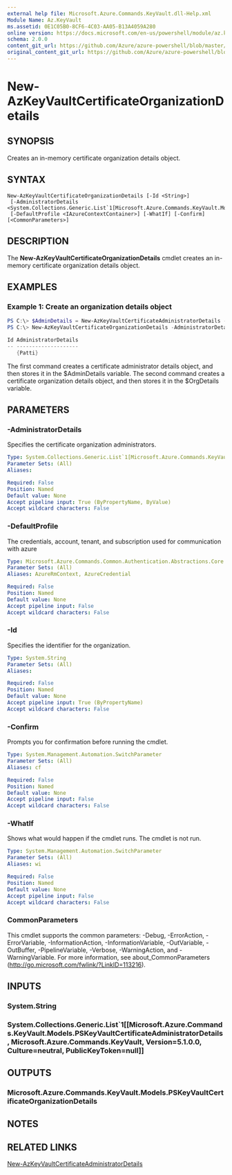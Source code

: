 ```yaml
---
external help file: Microsoft.Azure.Commands.KeyVault.dll-Help.xml
Module Name: Az.KeyVault
ms.assetid: 0E1C05B0-8CF6-4C03-AA05-B13A4059A280
online version: https://docs.microsoft.com/en-us/powershell/module/az.keyvault/new-azkeyvaultcertificateorganizationdetails
schema: 2.0.0
content_git_url: https://github.com/Azure/azure-powershell/blob/master/src/ResourceManager/KeyVault/Commands.KeyVault/help/New-AzKeyVaultCertificateOrganizationDetails.md
original_content_git_url: https://github.com/Azure/azure-powershell/blob/master/src/ResourceManager/KeyVault/Commands.KeyVault/help/New-AzKeyVaultCertificateOrganizationDetails.md
---
```


# New-AzKeyVaultCertificateOrganizationDetails

## SYNOPSIS
Creates an in-memory certificate organization details object.

## SYNTAX

```
New-AzKeyVaultCertificateOrganizationDetails [-Id <String>]
 [-AdministratorDetails <System.Collections.Generic.List`1[Microsoft.Azure.Commands.KeyVault.Models.PSKeyVaultCertificateAdministratorDetails]>]
 [-DefaultProfile <IAzureContextContainer>] [-WhatIf] [-Confirm] [<CommonParameters>]
```

## DESCRIPTION
The **New-AzKeyVaultCertificateOrganizationDetails** cmdlet creates an in-memory certificate organization details object.

## EXAMPLES

### Example 1: Create an organization details object
```powershell
PS C:\> $AdminDetails = New-AzKeyVaultCertificateAdministratorDetails -FirstName "Patti" -LastName "Fuller" -EmailAddress "Patti.Fuller@contoso.com" -PhoneNumber "1234567890"
PS C:\> New-AzKeyVaultCertificateOrganizationDetails -AdministratorDetails $AdminDetails

Id AdministratorDetails
-- --------------------
   {Patti}
```

The first command creates a certificate administrator details object, and then stores it in the $AdminDetails variable.
The second command creates a certificate organization details object, and then stores it in the $OrgDetails variable.

## PARAMETERS

### -AdministratorDetails
Specifies the certificate organization administrators.

```yaml
Type: System.Collections.Generic.List`1[Microsoft.Azure.Commands.KeyVault.Models.PSKeyVaultCertificateAdministratorDetails]
Parameter Sets: (All)
Aliases:

Required: False
Position: Named
Default value: None
Accept pipeline input: True (ByPropertyName, ByValue)
Accept wildcard characters: False
```

### -DefaultProfile
The credentials, account, tenant, and subscription used for communication with azure

```yaml
Type: Microsoft.Azure.Commands.Common.Authentication.Abstractions.Core.IAzureContextContainer
Parameter Sets: (All)
Aliases: AzureRmContext, AzureCredential

Required: False
Position: Named
Default value: None
Accept pipeline input: False
Accept wildcard characters: False
```

### -Id
Specifies the identifier for the organization.

```yaml
Type: System.String
Parameter Sets: (All)
Aliases:

Required: False
Position: Named
Default value: None
Accept pipeline input: True (ByPropertyName)
Accept wildcard characters: False
```

### -Confirm
Prompts you for confirmation before running the cmdlet.

```yaml
Type: System.Management.Automation.SwitchParameter
Parameter Sets: (All)
Aliases: cf

Required: False
Position: Named
Default value: None
Accept pipeline input: False
Accept wildcard characters: False
```

### -WhatIf
Shows what would happen if the cmdlet runs.
The cmdlet is not run.

```yaml
Type: System.Management.Automation.SwitchParameter
Parameter Sets: (All)
Aliases: wi

Required: False
Position: Named
Default value: None
Accept pipeline input: False
Accept wildcard characters: False
```

### CommonParameters
This cmdlet supports the common parameters: -Debug, -ErrorAction, -ErrorVariable, -InformationAction, -InformationVariable, -OutVariable, -OutBuffer, -PipelineVariable, -Verbose, -WarningAction, and -WarningVariable. For more information, see about_CommonParameters (http://go.microsoft.com/fwlink/?LinkID=113216).

## INPUTS

### System.String

### System.Collections.Generic.List`1[[Microsoft.Azure.Commands.KeyVault.Models.PSKeyVaultCertificateAdministratorDetails, Microsoft.Azure.Commands.KeyVault, Version=5.1.0.0, Culture=neutral, PublicKeyToken=null]]

## OUTPUTS

### Microsoft.Azure.Commands.KeyVault.Models.PSKeyVaultCertificateOrganizationDetails

## NOTES

## RELATED LINKS

[New-AzKeyVaultCertificateAdministratorDetails](./New-AzKeyVaultCertificateAdministratorDetails.md)


